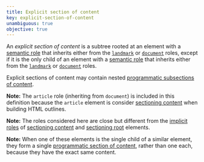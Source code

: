 ```yaml
---
title: Explicit section of content
key: explicit-section-of-content
unambiguous: true
objective: true
---
```


An _explicit section of content_ is a subtree rooted at an element with a [semantic role][] that inherits either from the [`landmark`][landmark] or [`document`][document] roles, except if it is the only child of an element with a [semantic role][] that inherits either from the [`landmark`][landmark] or [`document`][document] roles.

Explicit sections of content may contain nested [programmatic subsections of content][programmatic section of content].

**Note:** The `article` role (inheriting from `document`) is included in this definition because the `article` element is consider [sectioning content][] when building HTML outlines.

**Note:** The roles considered here are close but different from the [implicit roles][] of [sectioning content][] and [sectioning root][] elements.

**Note:** When one of these elements is the single child of a similar element, they form a single [programmatic section of content][], rather than one each, because they have the exact same content.

[document]: https://www.w3.org/TR/wai-aria-1.1/#document 'The document role'
[implicit roles]: #implicit-role 'Definition of implicit role'
[landmark]: https://www.w3.org/TR/wai-aria-1.1/#landmark 'The landmark role'
[programmatic section of content]: #programmatic-section-of-content 'Definition of programmatic section of content'
[sectioning content]: https://html.spec.whatwg.org/multipage/dom.html#sectioning-content 'Definition of sectioning content'
[sectioning root]: https://html.spec.whatwg.org/multipage/sections.html#sectioning-root 'Definition of sectioning root'
[semantic role]: #semantic-role 'Definition of semantic role'
